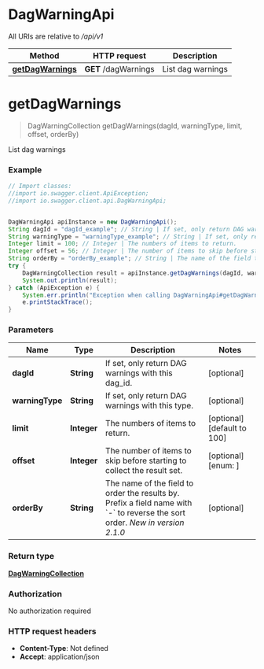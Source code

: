 # DagWarningApi

All URIs are relative to */api/v1*

Method | HTTP request | Description
------------- | ------------- | -------------
[**getDagWarnings**](DagWarningApi.md#getDagWarnings) | **GET** /dagWarnings | List dag warnings

<a name="getDagWarnings"></a>
# **getDagWarnings**
> DagWarningCollection getDagWarnings(dagId, warningType, limit, offset, orderBy)

List dag warnings

### Example
```java
// Import classes:
//import io.swagger.client.ApiException;
//import io.swagger.client.api.DagWarningApi;


DagWarningApi apiInstance = new DagWarningApi();
String dagId = "dagId_example"; // String | If set, only return DAG warnings with this dag_id.
String warningType = "warningType_example"; // String | If set, only return DAG warnings with this type.
Integer limit = 100; // Integer | The numbers of items to return.
Integer offset = 56; // Integer | The number of items to skip before starting to collect the result set.
String orderBy = "orderBy_example"; // String | The name of the field to order the results by. Prefix a field name with `-` to reverse the sort order.  *New in version 2.1.0* 
try {
    DagWarningCollection result = apiInstance.getDagWarnings(dagId, warningType, limit, offset, orderBy);
    System.out.println(result);
} catch (ApiException e) {
    System.err.println("Exception when calling DagWarningApi#getDagWarnings");
    e.printStackTrace();
}
```

### Parameters

Name | Type | Description  | Notes
------------- | ------------- | ------------- | -------------
 **dagId** | **String**| If set, only return DAG warnings with this dag_id. | [optional]
 **warningType** | **String**| If set, only return DAG warnings with this type. | [optional]
 **limit** | **Integer**| The numbers of items to return. | [optional] [default to 100]
 **offset** | **Integer**| The number of items to skip before starting to collect the result set. | [optional] [enum: ]
 **orderBy** | **String**| The name of the field to order the results by. Prefix a field name with &#x60;-&#x60; to reverse the sort order.  *New in version 2.1.0*  | [optional]

### Return type

[**DagWarningCollection**](DagWarningCollection.md)

### Authorization

No authorization required

### HTTP request headers

 - **Content-Type**: Not defined
 - **Accept**: application/json

